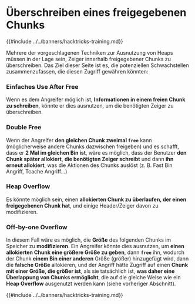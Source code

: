# Überschreiben eines freigegebenen Chunks

{{#include ../../banners/hacktricks-training.md}}

Mehrere der vorgeschlagenen Techniken zur Ausnutzung von Heaps müssen in der Lage sein, Zeiger innerhalb freigegebener Chunks zu überschreiben. Das Ziel dieser Seite ist es, die potenziellen Schwachstellen zusammenzufassen, die diesen Zugriff gewähren könnten:

### Einfaches Use After Free

Wenn es dem Angreifer möglich ist, **Informationen in einem freien Chunk zu schreiben**, könnte er dies ausnutzen, um die benötigten Zeiger zu überschreiben.

### Double Free

Wenn der Angreifer **den gleichen Chunk zweimal `free`** kann (möglicherweise andere Chunks dazwischen freigeben) und es schafft, dass er **2 Mal im gleichen Bin ist**, wäre es möglich, dass der Benutzer **den Chunk später allokiert**, **die benötigten Zeiger schreibt** und dann **ihn erneut allokiert**, was die Aktionen des Chunks auslöst (z. B. Fast Bin Angriff, Tcache Angriff...)

### Heap Overflow

Es könnte möglich sein, einen **allokierten Chunk zu überlaufen, der einen freigegebenen Chunk hat**, und einige Header/Zeiger davon zu modifizieren.

### Off-by-one Overflow

In diesem Fall wäre es möglich, die **Größe** des folgenden Chunks im Speicher zu **modifizieren**. Ein Angreifer könnte dies ausnutzen, um **einen allokierten Chunk eine größere Größe zu geben**, dann **`free`** ihn, wodurch der Chunk **einem Bin einer anderen** Größe (größer) hinzugefügt wird, dann die **falsche Größe** allokieren, und der Angriff hätte Zugriff auf einen **Chunk mit einer Größe, die größer ist**, als sie tatsächlich ist, **was daher eine Überlappung von Chunks ermöglicht**, die auf die gleiche Weise wie ein **Heap Overflow** ausgenutzt werden kann (siehe vorheriger Abschnitt).

{{#include ../../banners/hacktricks-training.md}}
